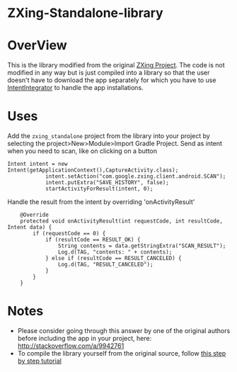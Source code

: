 # ZXing-Standalone-library

# OverView
This is the library modified from the original [ZXing Project](https://github.com/zxing/zxing). The code is not modified in any way but is just compiled into a library so that the user doesn't have to download the app separately for which you have to use [IntentIntegrator](https://github.com/zxing/zxing/blob/master/android-integration/src/main/java/com/google/zxing/integration/android/IntentIntegrator.java) to handle the app installations.

# Uses
Add the `zxing_standalone` project from the library into your project by selecting the project>New>Module>Import Gradle Project.
Send as intent when you need to scan, like on clicking on a button

    Intent intent = new Intent(getApplicationContext(),CaptureActivity.class);
                intent.setAction("com.google.zxing.client.android.SCAN");
                intent.putExtra("SAVE_HISTORY", false);
                startActivityForResult(intent, 0);

Handle the result from the intent by overriding 'onActivityResult'

        @Override
        protected void onActivityResult(int requestCode, int resultCode, Intent data) {
            if (requestCode == 0) {
                if (resultCode == RESULT_OK) {
                    String contents = data.getStringExtra("SCAN_RESULT");
                    Log.d(TAG, "contents: " + contents);
                } else if (resultCode == RESULT_CANCELED) {
                    Log.d(TAG, "RESULT_CANCELED");
                }
            }
        }

# Notes
* Please consider going through this answer by one of the original authors before including the app in your project, here: http://stackoverflow.com/a/9942761
* To compile the library yourself from the original source, follow [this step by step tutorial](http://stackoverflow.com/a/38423626/2922480)
